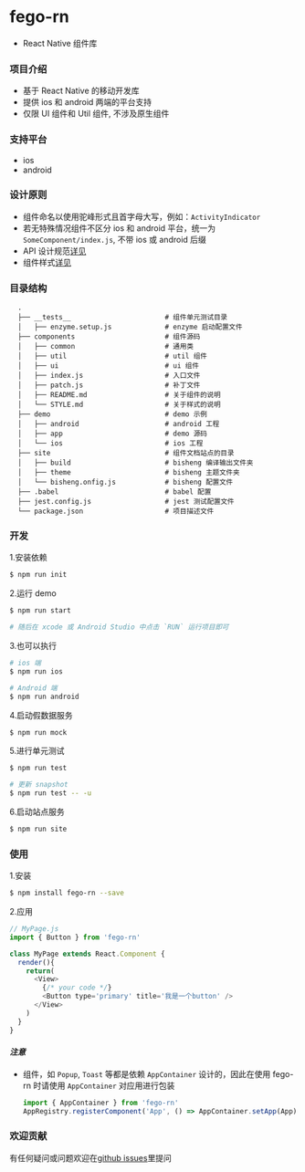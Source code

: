 # fego-rn
- React Native 组件库

### 项目介绍
- 基于 React Native 的移动开发库
- 提供 ios 和 android 两端的平台支持
- 仅限 UI 组件和 Util 组件, 不涉及原生组件

### 支持平台
- ios
- android

### 设计原则
- 组件命名以使用驼峰形式且首字母大写，例如：`ActivityIndicator`
- 若无特殊情况组件不区分 ios 和 android 平台，统一为 `SomeComponent/index.js`, 不带 ios 或 android 后缀
- API 设计规范[详见](components/README.md)
- 组件样式[详见](components/ui/STYLE.md)


### 目录结构

```
  .
  ├── __tests__                       # 组件单元测试目录
  │   ├── enzyme.setup.js             # enzyme 启动配置文件
  ├── components                      # 组件源码
  │   ├── common                      # 通用类
  │   ├── util                        # util 组件
  │   ├── ui                          # ui 组件
  │   ├── index.js                    # 入口文件
  │   ├── patch.js                    # 补丁文件
  │   ├── README.md                   # 关于组件的说明
  │   └── STYLE.md                    # 关于样式的说明
  ├── demo                            # demo 示例
  │   ├── android                     # android 工程
  │   ├── app                         # demo 源码
  │   └── ios                         # ios 工程
  ├── site                            # 组件文档站点的目录
  │   ├── build                       # bisheng 编译输出文件夹
  │   ├── theme                       # bisheng 主题文件夹
  │   └── bisheng.onfig.js            # bisheng 配置文件
  ├── .babel                          # babel 配置
  ├── jest.config.js                  # jest 测试配置文件
  └── package.json                    # 项目描述文件
```

### 开发

1.安装依赖

  ```bash
  $ npm run init
  ```

2.运行 demo

  ```bash
  $ npm run start

  # 随后在 xcode 或 Android Studio 中点击 `RUN` 运行项目即可
  ```

3.也可以执行

  ```bash
  # ios 端
  $ npm run ios

  # Android 端
  $ npm run android
  ```

4.启动假数据服务
 
  ```bash
  $ npm run mock
  ```

5.进行单元测试
 
  ```bash
  $ npm run test

  # 更新 snapshot
  $ npm run test -- -u
  ```

6.启动站点服务
 
  ```bash
  $ npm run site
  ```

### 使用

1.安装

  ```bash
  $ npm install fego-rn --save
  ```
  
2.应用

  ```js
  // MyPage.js
  import { Button } from 'fego-rn'

  class MyPage extends React.Component {
    render(){
      return(
        <View>
          {/* your code */}
          <Button type='primary' title='我是一个button' />
        </View>
      )
    }
  } 
  ```

#### *注意*
- 组件，如 `Popup`, `Toast` 等都是依赖 `AppContainer` 设计的，因此在使用 fego-rn 时请使用 `AppContainer` 对应用进行包装
  ```js
  import { AppContainer } from 'fego-rn'
  AppRegistry.registerComponent('App', () => AppContainer.setApp(App) )
  ```


### 欢迎贡献
有任何疑问或问题欢迎在[github issues](https://github.com/fegos/fego-rn/issues)里提问
